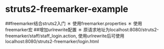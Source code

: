 # struts2-freemarker-example
##freemarker结合struts2入门
＊ 使用freemarker.properties
＊ 使用freemarker宏
##增加urlrewrite配置
＊ 原请求地址为localhost:8080/struts2-freemarker/staff/staff_login.action,
   使用urlrewrite后可使用localhost:8080/struts2-freemarker/login.html

  
